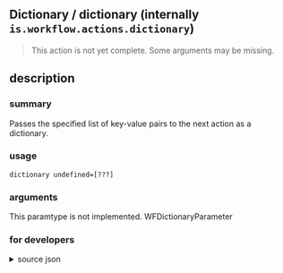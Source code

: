 
## Dictionary / dictionary (internally `is.workflow.actions.dictionary`)

> This action is not yet complete. Some arguments may be missing.



## description
### summary
Passes the specified list of key-value pairs to the next action as a dictionary.


### usage
`dictionary undefined=[???]`

### arguments
This paramtype is not implemented. WFDictionaryParameter

### for developers

<details><summary>source json</summary>
<p>
```json
{
	"ActionClass": "WFDictionaryAction",
	"ActionKeywords": [
		"json",
		"plist"
	],
	"Category": "Scripting",
	"CreationDate": "2016-11-10T20:00:00.000Z",
	"Description": {
		"DescriptionNote": "When coerced to text, the dictionary is represented as JSON.",
		"DescriptionSummary": "Passes the specified list of key-value pairs to the next action as a dictionary."
	},
	"IconName": "Scripting.png",
	"Name": "Dictionary",
	"Output": {
		"Multiple": false,
		"OutputName": "Dictionary",
		"Types": [
			"NSDictionary"
		]
	},
	"Parameters": [
		{
			"AllowedValueTypes": [
				0,
				1,
				2,
				3,
				4
			],
			"Class": "WFDictionaryParameter",
			"Key": "WFItems",
			"Label": "Items"
		}
	],
	"Subcategory": "Dictionaries",
	"SuggestedNever": true
}
```
</p></details>
